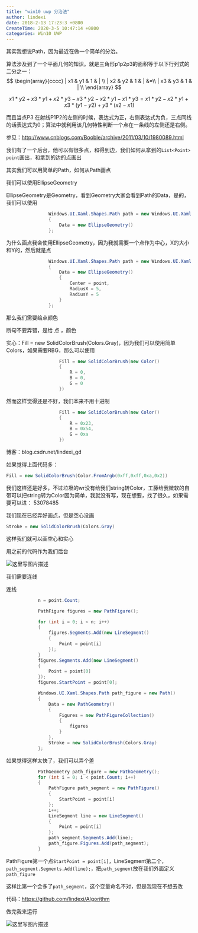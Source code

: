 ```yaml
---
title: "win10 uwp 分治法"
author: lindexi
date: 2018-2-13 17:23:3 +0800
CreateTime: 2020-3-5 10:47:14 +0800
categories: Win10 UWP
---
```



<!--more-->



<div id="toc"></div>

其实我想说Path，因为最近在做一个简单的分治。

算法涉及到了一个平面几何的知识。就是三角形p1p2p3的面积等于以下行列式的二分之一： 
$$
\begin{array}{cccc} 
| x1 & y1 & 1 & | \\
| x2 & y2 & 1 & | &=\\
| x3 & y3 & 1 & | \\
\end{array}
$$


 $$x1*y2+x3*y1+x2*y3-x3*y2-x2*y1-x1*y3  = x1*y2-x2*y1+x3*(y1-y2)+y3*(x2-x1)$$
 
而且当点P3 在射线P1P2的左侧的时候，表达式为正，右侧表达式为负，三点同线的话表达式为0；算法中就利用该几何特性判断一个点在一条线的左侧还是右侧。

参见：http://www.cnblogs.com/Booble/archive/2011/03/10/1980089.html

我们有了一个后台，他可以有很多点，和得到边，我们如何从拿到的`List<Point> point`画出，和拿到的边的点画出

其实我们可以用简单的Path，如何从Path画点

我们可以使用EllipseGeometry

EllipseGeometry是Geometry，看到Geometry大家会看到Path的Data，是的，我们可以使用

```csharp
                Windows.UI.Xaml.Shapes.Path path = new Windows.UI.Xaml.Shapes.Path
                {
                    Data = new EllipseGeometry()
                };
```

为什么画点我会使用EllipseGeometry，因为我就需要一个点作为中心，X的大小和Y的，然后就是点

```csharp
                Windows.UI.Xaml.Shapes.Path path = new Windows.UI.Xaml.Shapes.Path
                {
                    Data = new EllipseGeometry()
                    {
                        Center = point,
                        RadiusX = 5,
                        RadiusY = 5
                    }
                };
```

那么我们需要给点颜色

断句不要弄错，是给 点 ，颜色

实心：Fill = new SolidColorBrush(Colors.Gray)，因为我们可以使用简单Colors，如果需要RBG，那么可以使用

```csharp
                    Fill = new SolidColorBrush(new Color()
                    {
                        R = 0,
                        B = 0,
                        G = 0
                    })
```

然而这样觉得还是不好，我们本来不用十进制

```csharp
                    Fill = new SolidColorBrush(new Color()
                    {
                        R = 0x23,
                        B = 0x54,
                        G = 0xa
                    })
```

博客：blog.csdn.net/lindexi_gd

如果觉得上面代码多：

```csharp
Fill = new SolidColorBrush(Color.FromArgb(0xff,0xff,0xa,0x2))
```

我们这样还是好多，不过垃圾的wr没有给我们string转Color，工藤给我微软的自带可以把string转为Color因为简单，我就没有写，现在想要，找了很久，如果需要可以进： 53078485

我们现在已经弄好画点，但是空心没画

```csharp
Stroke = new SolidColorBrush(Colors.Gray)
```

这样我们就可以画空心和实心

用之前的代码作为我们后台

![这里写图片描述](http://img.blog.csdn.net/20160523191436593)

我们需要连线

连线

```csharp
            n = point.Count;

            PathFigure figures = new PathFigure();

            for (int i = 0; i < n; i++)
            {
                figures.Segments.Add(new LineSegment()
                {
                    Point = point[i]
                });
            }
            figures.Segments.Add(new LineSegment()
            {
                Point = point[0]
            });
            figures.StartPoint = point[0];

            Windows.UI.Xaml.Shapes.Path path_figure = new Path()
            {
                Data = new PathGeometry()
                {
                    Figures = new PathFigureCollection()
                    {
                        figures
                    }
                },
                Stroke = new SolidColorBrush(Colors.Gray)
            };
```


如果觉得这样太快了，我们可以弄个差

```csharp
            PathGeometry path_figure = new PathGeometry();
            for (int i = 0; i < point.Count; i++)
            {
                PathFigure path_segment = new PathFigure()
                {
                    StartPoint = point[i]
                };
                i++;
                LineSegment line = new LineSegment()
                {
                    Point = point[i]
                };
                path_segment.Segments.Add(line);
                path_figure.Figures.Add(path_segment);
            }
```

PathFigure第一个点`StartPoint = point[i]`，LineSegment第二个，`path_segment.Segments.Add(line);`，把`path_segment`放在我们外面定义`path_figure`

这样比第一个会多了`path_segment`，这个变量命名不对，但是我现在不想去改

代码：https://github.com/lindexi/Algorithm

做完我来运行

![这里写图片描述](http://img.blog.csdn.net/20160523191446249)

